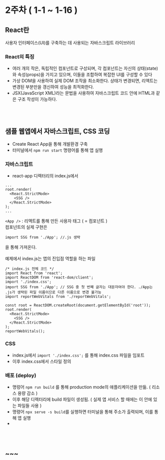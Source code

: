 # 2주차 ( 1-1 ~ 1-16 )

## React란
사용자 인터페이스(UI)를 구축하는 데 사용되는 자바스크립트 라이브러리
### React의 특징
- 여러 개의 작은, 독립적인 컴포넌트로 구성되며, 각 컴포넌트는 자신의 상태(state)와 속성(props)을 가지고 있으며, 이들을 조합하여 복잡한 UI를 구성할 수 있다
- 가상 DOM을 사용하여 실제 DOM 조작을 최소화한다. 상태가 변경되면, 리액트는 변경된 부분만을 갱신하여 성능을 최적화한다.
- JSX(JavaScript XML)라는 문법을 사용하여 자바스크립트 코드 안에 HTML과 같은 구조 작성이 가능하다.


<br><br>
## 샘플 웹앱에서 자바스크립트, CSS 코딩
- Create React App을 통해 개발환경 구축
- 터미널에서 ```npm run start``` 명령어를 통해 앱 실행
### 자바스크립트
- react-app 디렉터리의 index.js에서
```
...
root.render(
  <React.StrictMode>
    <SSG />
  </React.StrictMode>
);
...
```
```<App />``` : 리액트를 통해 만든 사용자 태그 ( = 컴포넌트 )
<br>
컴포넌트의 실제 구현은 
```
import SSG from './App'; //.js 생략
```
을 통해 가져온다.
<br>  
예제에서 index.js는 앱의 진입점 역할을 하는 파일
```
/* index.js 전체 코드 */
import React from 'react';
import ReactDOM from 'react-dom/client';
import './index.css';
import SSG from './App'; // SSG 중 첫 번째 글자는 대문자여야 한다. ./App는 .js가 생략된 파일 이름이므로 다른 이름으로 변경 불가능
import reportWebVitals from './reportWebVitals';

const root = ReactDOM.createRoot(document.getElementById('root'));
root.render(
  <React.StrictMode>
    <SSG />
  </React.StrictMode>
);
reportWebVitals();
```

### CSS
- index.js에서
```import './index.css';```
를 통해 index.css 파일을 임포트
- 이후 index.css에서 스타일 정의

### 배포 (deploy)
- 명렁어 ```npm run build```
를 통해 production mode의 애플리케이션을 만듦. ( 리소스 용량 감소 )
- 이후 해당 디렉터리에 build 파일이 생성됨. ( 실제 앱 서비스 할 때에는 이 안에 있는 파일들 사용 )
- 명령어 ```npx serve -s build```를 실행하면 터미널을 통해 주소가 출력되며, 이를 통해 앱 실행
- 
<br><br>
## ~~~
